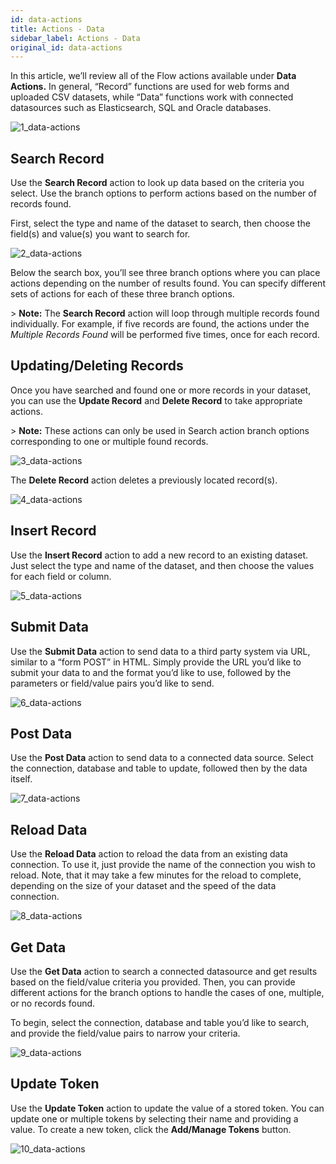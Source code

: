 ```yaml
---
id: data-actions
title: Actions - Data
sidebar_label: Actions - Data
original_id: data-actions
---
```

<div style={{textAlign: "justify"}}>

In this article, we’ll review all of the Flow actions available under **Data Actions.** In general, “Record” functions are used for web forms and uploaded CSV  datasets, while “Data” functions work with connected datasources such as Elasticsearch, SQL and Oracle databases.

![1_data-actions](https://s3.amazonaws.com/cdn.qrvey.com/documentation_assets/ui-docs/automation/3.4.6.4_data-actions/1_data-actions.png#thumbnail-40)

## Search Record

Use the **Search Record** action to look up data based on the criteria you select. Use the branch options to perform actions based on the number of records found. 

First, select the type and name of the dataset to search, then choose the field(s) and value(s) you want to search for.

![2_data-actions](https://s3.amazonaws.com/cdn.qrvey.com/documentation_assets/ui-docs/automation/3.4.6.4_data-actions/2_data-actions.png#thumbnail)

Below the search box, you’ll see three branch options where you can place actions depending on the number of results found. You can specify different sets of actions for each of these three branch options. 

&gt; **Note:** The **Search Record** action will loop through multiple records found individually. For example, if five records are found, the actions under the _Multiple Records Found_ will be performed five times, once for each record.

## Updating/Deleting Records

Once you have searched and found one or more records in your dataset, you can use the  **Update Record** and **Delete Record** to take appropriate actions. 

&gt; **Note:** These actions can only be used in Search action branch options corresponding to one or multiple found records. 

![3_data-actions](https://s3.amazonaws.com/cdn.qrvey.com/documentation_assets/ui-docs/automation/3.4.6.4_data-actions/3_data-actions.png#thumbnail)

The **Delete Record** action deletes a previously located record(s).

![4_data-actions](https://s3.amazonaws.com/cdn.qrvey.com/documentation_assets/ui-docs/automation/3.4.6.4_data-actions/4_data-actions.png#thumbnail)

## Insert Record

Use the **Insert Record** action to add a new record to an existing dataset.  Just select the type and name of the dataset, and then choose the values for each field or column. 

![5_data-actions](https://s3.amazonaws.com/cdn.qrvey.com/documentation_assets/ui-docs/automation/3.4.6.4_data-actions/5_data-actions.png#thumbnail)

## Submit Data

Use the **Submit Data** action to send data to a third party system via URL, similar to a “form POST” in HTML. Simply provide the URL you’d like to submit your data to and the format you’d like to use, followed by the parameters or field/value pairs you’d like to send. 

![6_data-actions](https://s3.amazonaws.com/cdn.qrvey.com/documentation_assets/ui-docs/automation/3.4.6.4_data-actions/6_data-actions.png#thumbnail)

## Post Data

Use the **Post Data** action to send data to a connected data source.  Select the connection, database and table to update, followed then by the data itself. 

![7_data-actions](https://s3.amazonaws.com/cdn.qrvey.com/documentation_assets/ui-docs/automation/3.4.6.4_data-actions/7_data-actions.png#thumbnail)

## Reload Data

Use the **Reload Data** action to reload the data from an existing data connection. To use it, just provide the name of the connection you wish to reload. Note, that it may take a few minutes for the reload to complete, depending on the size of your dataset and the speed of the data connection. 

![8_data-actions](https://s3.amazonaws.com/cdn.qrvey.com/documentation_assets/ui-docs/automation/3.4.6.4_data-actions/8_data-actions.png#thumbnail)

## Get Data

Use the **Get Data** action to search a connected datasource and get results based on the field/value criteria you provided. Then, you can provide different actions for the branch options to handle the cases of one, multiple, or no records found. 

To begin, select the connection, database and table you’d like to search, and provide the field/value pairs to narrow your criteria. 

![9_data-actions](https://s3.amazonaws.com/cdn.qrvey.com/documentation_assets/ui-docs/automation/3.4.6.4_data-actions/9_data-actions.png#thumbnail)

## Update Token

Use the **Update Token** action to update the value of a stored token.  You can update one or multiple tokens by selecting their name and providing a value. To create a new token, click the **Add/Manage Tokens** button. 

![10_data-actions](https://s3.amazonaws.com/cdn.qrvey.com/documentation_assets/ui-docs/automation/3.4.6.4_data-actions/10_data-actions.png#thumbnail)
</div>